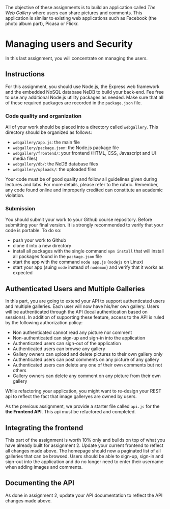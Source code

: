 The objective of these assignments is to build an application called *The Web Gallery* where users can share pictures and comments. This application is similar to existing web applications such as Facebook (the photo album part), Picasa or Flickr. 

# Managing users and Security

In this last assignment, you will concentrate on managing the users. 

## Instructions

For this assignment, you should use Node.js, the Express web framework and the embedded NoSQL database NeDB to build your back-end. Fee free to use any additional Node.js utility packages as needed. Make sure that all of these required packages are recorded in the `package.json` file. 

### Code quality and organization

All of your work should be placed into a directory called `webgallery`. This directory should be organized as follows:

- `webgallery/app.js`: the main file
- `webgallery/package.json`: the Node.js package file
- `webgallery/frontend/`: your frontend (HTML, CSS, Javascript and UI media files)
- `webgallery/db/`: the NeDB database files
- `webgallery/uploads/`: the uploaded files

Your code must be of good quality and follow all guidelines given during lectures and labs. For more details, please refer to the rubric. Remember, any code found online and improperly credited can constitute an academic violation. 

### Submission

You should submit your work to your Github course repository. Before submitting your final version. It is strongly recommended to verify that your code is portable. To do so: 

- push your work to Github
- clone it into a new directory
- install all packages with the single command `npm install` that will install all packages found in the `package.json` file
- start the app with the command `node app.js` (`nodejs` on Linux)
- start your app (suing `node` instead of `nodemon`) and verify that it works as expected

## Authenticated Users and Multiple Galleries

In this part, you are going to extend your API to support authenticated users and multiple galleries. Each user will now have his/her own gallery. Users will be authenticated through the API (local authentication based on sessions). In addition of supporting these feature, access to the API is ruled by the following authorization policy: 

- Non authenticated cannot read any picture nor comment
- Non-authenticated can sign-up and sign-in into the application
- Authenticated users can sign-out of the application
- Authenticated users can browse any gallery
- Gallery owners can upload and delete pictures to their own gallery only
- Authenticated users can post comments on any picture of any gallery
- Authenticated users can delete any one of their own comments but not others
- Gallery owners can delete any comment on any picture from their own gallery

While refactoring your application, you might want to re-design your REST api to reflect the fact that image galleryes are owned by users.  

As the previous assignment, we provide a starter file called `api.js` for the **the Frontend API**. This api must be refactored and completed.

## Integrating the frontend

This part of the assignment is worth 10% only and builds on top of what you have already built for assignment 2. Update your current frontend to reflect all changes made above. The homepage should now a paginated list of all galleries that can be browsed. Users should be able to sign-up, sign-in and sign-out into the application and do no longer need to enter their username when adding images and comments.

## Documenting the API

As done in assignment 2, update your API documentation to reflect the API changes made above. 



  










